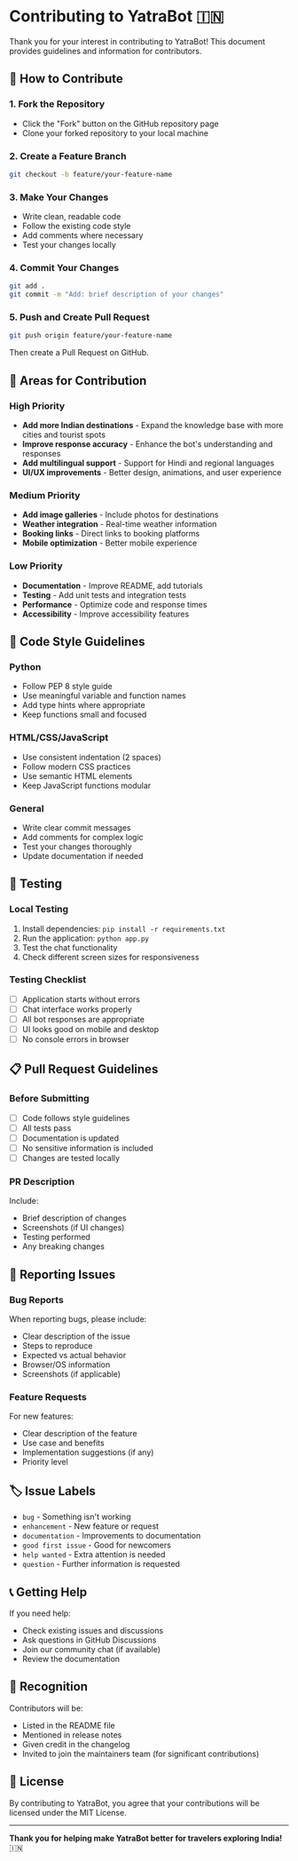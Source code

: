 # Contributing to YatraBot 🇮🇳

Thank you for your interest in contributing to YatraBot! This document provides guidelines and information for contributors.

## 🤝 How to Contribute

### 1. Fork the Repository
- Click the "Fork" button on the GitHub repository page
- Clone your forked repository to your local machine

### 2. Create a Feature Branch
```bash
git checkout -b feature/your-feature-name
```

### 3. Make Your Changes
- Write clean, readable code
- Follow the existing code style
- Add comments where necessary
- Test your changes locally

### 4. Commit Your Changes
```bash
git add .
git commit -m "Add: brief description of your changes"
```

### 5. Push and Create Pull Request
```bash
git push origin feature/your-feature-name
```
Then create a Pull Request on GitHub.

## 🎯 Areas for Contribution

### High Priority
- **Add more Indian destinations** - Expand the knowledge base with more cities and tourist spots
- **Improve response accuracy** - Enhance the bot's understanding and responses
- **Add multilingual support** - Support for Hindi and regional languages
- **UI/UX improvements** - Better design, animations, and user experience

### Medium Priority
- **Add image galleries** - Include photos for destinations
- **Weather integration** - Real-time weather information
- **Booking links** - Direct links to booking platforms
- **Mobile optimization** - Better mobile experience

### Low Priority
- **Documentation** - Improve README, add tutorials
- **Testing** - Add unit tests and integration tests
- **Performance** - Optimize code and response times
- **Accessibility** - Improve accessibility features

## 📝 Code Style Guidelines

### Python
- Follow PEP 8 style guide
- Use meaningful variable and function names
- Add type hints where appropriate
- Keep functions small and focused

### HTML/CSS/JavaScript
- Use consistent indentation (2 spaces)
- Follow modern CSS practices
- Use semantic HTML elements
- Keep JavaScript functions modular

### General
- Write clear commit messages
- Add comments for complex logic
- Test your changes thoroughly
- Update documentation if needed

## 🧪 Testing

### Local Testing
1. Install dependencies: `pip install -r requirements.txt`
2. Run the application: `python app.py`
3. Test the chat functionality
4. Check different screen sizes for responsiveness

### Testing Checklist
- [ ] Application starts without errors
- [ ] Chat interface works properly
- [ ] All bot responses are appropriate
- [ ] UI looks good on mobile and desktop
- [ ] No console errors in browser

## 📋 Pull Request Guidelines

### Before Submitting
- [ ] Code follows style guidelines
- [ ] All tests pass
- [ ] Documentation is updated
- [ ] No sensitive information is included
- [ ] Changes are tested locally

### PR Description
Include:
- Brief description of changes
- Screenshots (if UI changes)
- Testing performed
- Any breaking changes

## 🐛 Reporting Issues

### Bug Reports
When reporting bugs, please include:
- Clear description of the issue
- Steps to reproduce
- Expected vs actual behavior
- Browser/OS information
- Screenshots (if applicable)

### Feature Requests
For new features:
- Clear description of the feature
- Use case and benefits
- Implementation suggestions (if any)
- Priority level

## 🏷️ Issue Labels

- `bug` - Something isn't working
- `enhancement` - New feature or request
- `documentation` - Improvements to documentation
- `good first issue` - Good for newcomers
- `help wanted` - Extra attention is needed
- `question` - Further information is requested

## 📞 Getting Help

If you need help:
- Check existing issues and discussions
- Ask questions in GitHub Discussions
- Join our community chat (if available)
- Review the documentation

## 🎉 Recognition

Contributors will be:
- Listed in the README file
- Mentioned in release notes
- Given credit in the changelog
- Invited to join the maintainers team (for significant contributions)

## 📄 License

By contributing to YatraBot, you agree that your contributions will be licensed under the MIT License.

---

**Thank you for helping make YatraBot better for travelers exploring India!** 🇮🇳
